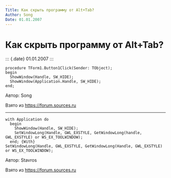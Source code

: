 ```yaml
---
Title: Как скрыть программу от Alt+Tab?
Author: Song
Date: 01.01.2007
---
```



Как скрыть программу от Alt+Tab?
================================

::: {.date}
01.01.2007
:::

    procedure TForm1.Button1Click(Sender: TObject);
    begin
      ShowWindow(Handle, SW_HIDE);
      ShowWindow(Application.Handle, SW_HIDE);
    end;

Автор: Song

Взято из <https://forum.sources.ru>

------------------------------------------------------------------------

    with Application do
      begin
        ShowWindow(Handle, SW_HIDE);
        SetWindowLong(Handle, GWL_EXSTYLE, GetWindowLong(handle, GWL_EXSTYLE) or WS_EX_TOOLWINDOW);
      end; {With}
    SetWindowLong(Handle, GWL_EXSTYLE, GetWindowLong(Handle, GWL_EXSTYLE) or WS_EX_TOOLWINDOW);

Автор: Stavros

Взято из <https://forum.sources.ru>
